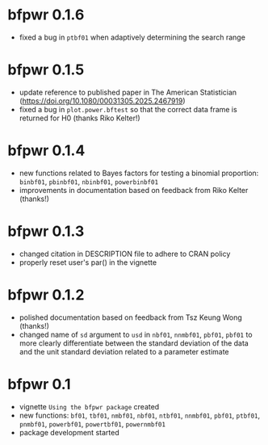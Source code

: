 # bfpwr 0.1.6

- fixed a bug in `ptbf01` when adaptively determining the search range 

# bfpwr 0.1.5

- update reference to published paper in The American Statistician
  (<https://doi.org/10.1080/00031305.2025.2467919>)
- fixed a bug in `plot.power.bftest` so that the correct data frame is returned
  for H0 (thanks Riko Kelter!)

# bfpwr 0.1.4

- new functions related to Bayes factors for testing a binomial proportion:
  `binbf01`, `pbinbf01`, `nbinbf01`, `powerbinbf01`
- improvements in documentation based on feedback from Riko Kelter (thanks!)

# bfpwr 0.1.3

- changed citation in DESCRIPTION file to adhere to CRAN policy
- properly reset user's par() in the vignette

# bfpwr 0.1.2

- polished documentation based on feedback from Tsz Keung Wong (thanks!)
- changed name of `sd` argument to `usd` in `nbf01`, `nnmbf01`, `pbf01`, `pbf01`
  to more clearly differentiate between the standard deviation of the data and
  the unit standard deviation related to a parameter estimate

# bfpwr 0.1

- vignette `Using the bfpwr package` created
- new functions: `bf01`, `tbf01`, `nmbf01`, `nbf01`, `ntbf01`, `nnmbf01`,
  `pbf01`, `ptbf01`, `pnmbf01`, `powerbf01`, `powertbf01`, `powernmbf01`
- package development started
